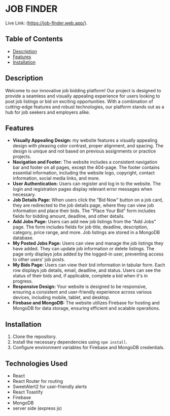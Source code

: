 # JOB FlNDER 

Live Link: (https://job-flnder.web.app/).


## Table of Contents

- [Description](#description)
- [Features](#features)
- [Installation](#installation)
 

## Description

Welcome to our innovative job bidding platform! Our project is designed to provide a seamless and visually appealing experience for users looking to post job listings or bid on exciting opportunities. With a combination of cutting-edge features and robust technologies, our platform stands out as a hub for job seekers and employers alike.

## Features

- **Visually Appealing Design:** my website features a visually appealing design with pleasing color contrast, proper alignment, and spacing. The design is unique and not based on previous assignments or practice projects.
- **Navigation and Footer:** The website includes a consistent navigation bar and footer on all pages, except the 404-page. The footer contains essential information, including the website logo, copyright, contact information, social media links, and more.
- **User Authentication:** Users can register and log in to the website. The login and registration pages display relevant error messages when necessary.
- **Job Details Page:** When users click the "Bid Now" button on a job card, they are redirected to the job details page, where they can view job information and place their bids. The "Place Your Bid" form includes fields for bidding amount, deadline, and other details.
- **Add Jobs Page:** Users can add new job listings from the "Add Jobs" page. The form includes fields for job title, deadline, description, category, price range, and more. Job listings are stored in a MongoDB database.
- **My Posted Jobs Page:** Users can view and manage the job listings they have added. They can update job information or delete listings. The page only displays jobs added by the logged-in user, preventing access to other users' job posts.
- **My Bids Page:** Users can view their bid information in tabular form. Each row displays job details, email, deadline, and status. Users can see the status of their bids and, if applicable, complete a bid when it's in progress.
- **Responsive Design:** Your website is designed to be responsive, ensuring a consistent and user-friendly experience across various devices, including mobile, tablet, and desktop.
- **Firebase and MongoDB:** The website utilizes Firebase for hosting and MongoDB for data storage, ensuring efficient and scalable operations.

## Installation

1. Clone the repository.
2. Install the necessary dependencies using `npm install`.
3. Configure environment variables for Firebase and MongoDB credentials.

## Technologies Used
- React
- React Router for routing
- SweetAlert2 for user-friendly alerts
- React Toastify
- Firebase
- MongoDB
- server side (express js)
  
